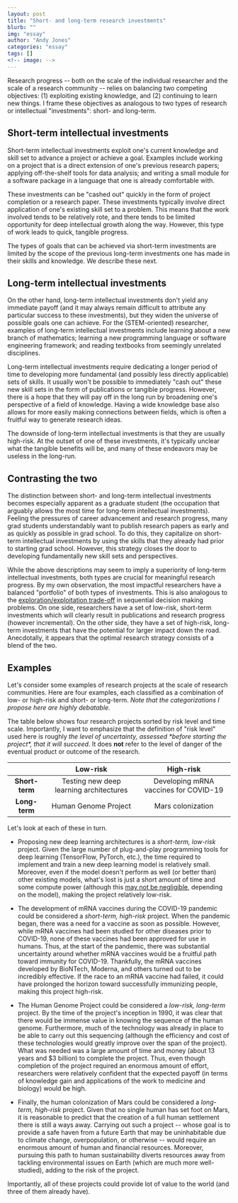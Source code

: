 ```yaml
---
layout: post
title: "Short- and long-term research investments"
blurb: ""
img: "essay"
author: "Andy Jones"
categories: "essay"
tags: []
<!-- image: -->
---
```


$$\DeclareMathOperator*{\argmin}{arg\,min}$$
$$\DeclareMathOperator*{\argmax}{arg\,max}$$

<style>
.column {
  float: left;
  width: 30%;
  padding: 5px;
}

.post-container {
  margin-bottom: 4rem;
  /*width: 450px;*/
  width: 70%;
  /*text-align: justify;*/
  /*text-justify: inter-word;*/
  font-size: 15px;
}

/* Clear floats after image containers */
.row::after {
  content: "";
  clear: both;
  display: table;
}
</style>

Research progress -- both on the scale of the individual researcher and the scale of a research community -- relies on balancing two competing objectives: (1) exploiting existing knowledge, and (2) continuing to learn new things. I frame these objectives as analogous to two types of research or intellectual "investments": short- and long-term.

## Short-term intellectual investments

Short-term intellectual investments exploit one's current knowledge and skill set to advance a project or achieve a goal. Examples include working on a project that is a direct extension of one's previous research papers; applying off-the-shelf tools for data analysis; and writing a small module for a software package in a language that one is already comfortable with.

These investments can be "cashed out" quickly in the form of project completion or a research paper. These investments typically involve direct application of one's existing skill set to a problem. This means that the work involved tends to be relatively rote, and there tends to be limited opportunity for deep intellectual growth along the way. However, this type of work leads to quick, tangible progress.

The types of goals that can be achieved via short-term investments are limited by the scope of the previous long-term investments one has made in their skills and knowledge. We describe these next.

## Long-term intellectual investments

On the other hand, long-term intellectual investments don't yield any immediate payoff (and it may always remain difficult to attribute any particular success to these investments), but they widen the universe of possible goals one can achieve. For the (STEM-oriented) researcher, examples of long-term intellectual investments include learning about a new branch of mathematics; learning a new programming language or software engineering framework; and reading textbooks from seemingly unrelated disciplines.

Long-term intellectual investments require dedicating a longer period of time to developing more fundamental (and possibly less directly applicable) sets of skills. It usually won't be possible to immediately "cash out" these new skill sets in the form of publications or tangible progress. However, there is a hope that they will pay off in the long run by broadening one's perspective of a field of knowledge. Having a wide knowledge base also allows for more easily making connections between fields, which is often a fruitful way to generate research ideas.

The downside of long-term intellectual investments is that they are usually high-risk. At the outset of one of these investments, it's typically unclear what the tangible benefits will be, and many of these endeavors may be useless in the long-run.

## Contrasting the two

The distinction between short- and long-term intellectual investments becomes especially apparent as a graduate student (the occupation that arguably allows the most time for long-term intellectual investments). Feeling the pressures of career advancement and research progress, many grad students understandably want to publish research papers as early and as quickly as possible in grad school. To do this, they capitalize on short-term intellectual investments by using the skills that they already had prior to starting grad school. However, this strategy closes the door to developing fundamentally new skill sets and perspectives.

<!-- A graduate student can complete a successful PhD solely through capitalizing on short-term investments. However, they are not probably not maximizing their potential intellectual growth, instead stunting it by primarily relying on skills learned before coming to graduate school. There is relatively little meaningful struggle or grappling with more fundamental research questions.  -->

While the above descriptions may seem to imply a superiority of long-term intellectual investments, both types are crucial for meaningful research progress. By my own observation, the most impactful researchers have a balanced "portfolio" of both types of investments. This is also analogous to the [exploration/exploitation trade-off](https://www.davidsilver.uk/wp-content/uploads/2020/03/XX.pdf) in sequential decision making problems. On one side, researchers have a set of low-risk, short-term investments which will clearly result in publications and research progress (however incremental). On the other side, they have a set of high-risk, long-term investments that have the potential for larger impact down the road. Anecdotally, it appears that the optimal research strategy consists of a blend of the two.

## Examples

Let's consider some examples of research projects at the scale of research communities. Here are four examples, each classified as a combination of low- or high-risk and short- or long-term. *Note that the categorizations I propose here are highly debatable.*

The table below shows four research projects sorted by risk level and time scale. Importantly, I want to emphasize that the definition of "risk level" used here is roughly *the level of uncertainty, assessed \*before starting the project\*, that it will succeed*. It does **not** refer to the level of danger of the eventual product or outcome of the research.

|       | Low-risk | High-risk     |
| :---:        |    :----:   |          :---: |
| **Short-term**      | Testing new deep learning architectures       | Developing mRNA vaccines for COVID-19   |
| **Long-term**   | Human Genome Project        | Mars colonization      |

Let's look at each of these in turn.

- Proposing new deep learning architectures is a *short-term, low-risk* project. Given the large number of plug-and-play programming tools for deep learning (TensorFlow, PyTorch, etc.), the time required to implement and train a new deep learning model is relatively small. Moreover, even if the model doesn't perform as well (or better than) other existing models, what's lost is just a short amount of time and some compute power (although this [may not be negligible](https://news.mit.edu/2020/shrinking-deep-learning-carbon-footprint-0807), depending on the model), making the project relatively low-risk.

- The development of mRNA vaccines during the COVID-19 pandemic could be considered a *short-term, high-risk* project. When the pandemic began, there was a need for a vaccine as soon as possible. However, while mRNA vaccines had been studied for other diseases prior to COVID-19, none of these vaccines had been approved for use in humans. Thus, at the start of the pandemic, there was substantial uncertainty around whether mRNA vaccines would be a fruitful path toward immunity for COVID-19. Thankfully, the mRNA vaccines developed by BioNTech, Moderna, and others turned out to be incredibly effective. If the race to an mRNA vaccine had failed, it could have prolonged the horizon toward successfully immunizing people, making this project high-risk.

- The Human Genome Project could be considered a *low-risk, long-term* project. By the time of the project's inception in 1990, it was clear that there would be immense value in knowing the sequence of the human genome. Furthermore, much of the technology was already in place to be able to carry out this sequencing (although the efficiency and cost of these technologies would greatly improve over the span of the project). What was needed was a large amount of time and money (about 13 years and $3 billion) to complete the project. Thus, even though completion of the project required an enormous amount of effort, researchers were relatively confident that the expected payoff (in terms of knowledge gain and applications of the work to medicine and biology) would be high.

- Finally, the human colonization of Mars could be considered a *long-term, high-risk* project. Given that no single human has set foot on Mars, it is reasonable to predict that the creation of a full human settlement there is still a ways away. Carrying out such a project -- whose goal is to provide a safe haven from a future Earth that may be uninhabitable due to climate change, overpopulation, or otherwise -- would require an enormous amount of human and financial resources. Moreover, pursuing this path to human sustainability diverts resources away from tackling environmental issues on Earth (which are much more well-studied), adding to the risk of the project.

Importantly, all of these projects could provide lot of value to the world (and three of them already have).







